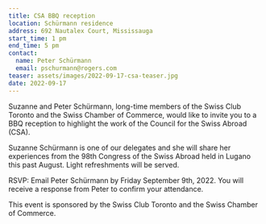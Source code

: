 ```yaml
---
title: CSA BBQ reception
location: Schürmann residence
address: 692 Nautalex Court, Mississauga
start_time: 1 pm
end_time: 5 pm
contact:
  name: Peter Schürmann
  email: pschurmann@rogers.com
teaser: assets/images/2022-09-17-csa-teaser.jpg
date: 2022-09-17
---
```


Suzanne and Peter Schürmann, long-time members of the Swiss Club Toronto and
the Swiss Chamber of Commerce, would like to invite you to a BBQ reception to
highlight the work of the Council for the Swiss Abroad (CSA).

Suzanne Schürmann is one of our delegates and she will share her experiences
from the 98th Congress of the Swiss Abroad held in Lugano this past August.
Light refreshments will be served.

RSVP: Email Peter Schürmann by Friday September 9th, 2022. You will receive a
response from Peter to confirm your attendance.

This event is sponsored by the Swiss Club Toronto and the Swiss Chamber of
Commerce.
